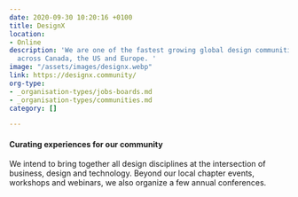 ```yaml
---
date: 2020-09-30 10:20:16 +0100
title: DesignX
location:
- Online
description: 'We are one of the fastest growing global design communities, with chapters
  across Canada, the US and Europe. '
image: "/assets/images/designx.webp"
link: https://designx.community/
org-type:
- _organisation-types/jobs-boards.md
- _organisation-types/communities.md
category: []

---
```

#### Curating experiences for our community

We intend to bring together all design disciplines at the intersection of business, design and technology. Beyond our local chapter events, workshops and webinars, we also organize a few annual conferences.